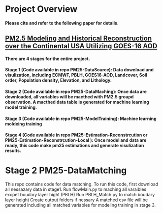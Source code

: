 # Project Overview 
#### Please cite and refer to the following paper for details.
## [PM2.5 Modeling and Historical Reconstruction over the Continental USA Utilizing GOES-16 AOD](https://www.mdpi.com/2072-4292/13/23/4788)
#### There are 4 stages for the entire project.
#### Stage 1 (Code available in repo PM25-DataSource): Data download and visulization, including ECMWF, PBLH, GOES16-AOD, Landcover, Soil order, Population density, Elevation, and Lithology.
#### Stage 2 (Code available in repo PM25-DataMaching): Once data are downloaded, all variables will be macthed with PM2.5 groupd observation. A macthed data table is generated for machine learning model training.
#### Stage 3 (Code available in repo PM25-ModelTraining): Machine learning moldeing training
#### Stage 4 (Code available in repo PM25-Estimation-Reconstrcution or PM25-Estimation-Reconstrcution-Local ): Once model and data are ready, this code make pm25 estimations and generate visulization results.

# Stage 2 PM25-DataMatching 
This repo contains code for data matching. To run this code, first download all nessazary data in stage1. 
Run flowMain.py to maching all varaibles excpet boudary layer hight (PBLH)
Run PBLH_Match.py to match boudary layer height
Create output folders if nessary
A matched csv file will be generated including all matched variables for modeling training in stage 3. 
